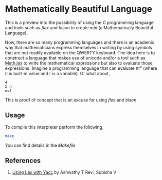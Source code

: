 # Mathematically Beautiful Language

This is a preview into the possibility of using the _C_ programming language and tools such as _flex_ and _bison_ to create _mbl_ (a Mathematically Beautiful Language).

Now, there are so many programming languages and there is an academic way that mathematicians express themselves in writing by using symbols that are not readily available on the QWERTY keyboard. The idea here is to construct a language that makes use of unicode and/or a tool such as [MathJax](https://www.mathjax.org/) to write the mathematical expressions but also to evaluate those expressions. Imagine a programming language that can evaluate πr² (where π is built-in value and r is a variable). Or what about,
```
4
Σ n
n=1
```

This is proof of concept that is an excuse for using _flex_ and _bison_.
## Usage

To compile this interpreter perform the following,
```bash
make
```

You can find details in the _Makefile_

## References

1. [Using Lex with Yacc](https://silcnitc.github.io/ywl.html) by Ashwathy T Revi, Subisha V